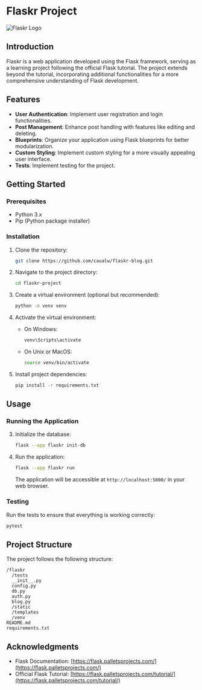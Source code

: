 # Flaskr Project

![Flaskr Logo](<path_to_your_logo_or_icon>)

## Introduction

Flaskr is a web application developed using the Flask framework, serving as a learning project following the official Flask tutorial. The project extends beyond the tutorial, incorporating additional functionalities for a more comprehensive understanding of Flask development.

## Features

- **User Authentication**: Implement user registration and login functionalities.
- **Post Management**: Enhance post handling with features like editing and deleting.
- **Blueprints**: Organize your application using Flask blueprints for better modularization.
- **Custom Styling**: Implement custom styling for a more visually appealing user interface.
- **Tests**: Implement testing for the project.

## Getting Started

### Prerequisites

- Python 3.x
- Pip (Python package installer)

### Installation

1. Clone the repository:

   ```bash
   git clone https://github.com/caualw/flaskr-blog.git
   ```

2. Navigate to the project directory:

   ```bash
   cd flaskr-project
   ```

3. Create a virtual environment (optional but recommended):

   ```bash
   python -m venv venv
   ```

4. Activate the virtual environment:

   - On Windows:

     ```bash
     venv\Scripts\activate
     ```

   - On Unix or MacOS:

     ```bash
     source venv/bin/activate
     ```

5. Install project dependencies:

   ```bash
   pip install -r requirements.txt
   ```

## Usage

### Running the Application

3. Initialize the database:

   ```bash
   flask --app flaskr init-db
   ```

4. Run the application:

   ```bash
   flask --app flaskr run
   ```

   The application will be accessible at `http://localhost:5000/` in your web browser.

### Testing

Run the tests to ensure that everything is working correctly:

```bash
pytest
```

## Project Structure

The project follows the following structure:

```
/flaskr
  /tests
  __init__.py
  config.py
  db.py
  auth.py
  blog.py
  /static
  /templates
  /venv
README.md
requirements.txt
```

## Acknowledgments

- Flask Documentation: [https://flask.palletsprojects.com/](https://flask.palletsprojects.com/)
- Official Flask Tutorial: [https://flask.palletsprojects.com/tutorial/](https://flask.palletsprojects.com/tutorial/)